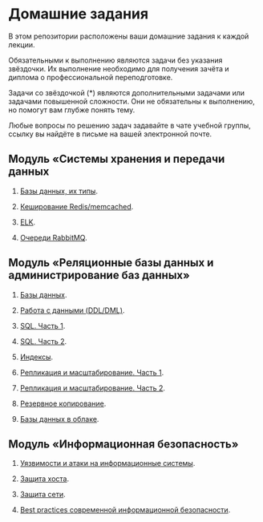 # Домашние задания

В этом репозитории расположены ваши домашние задания к каждой лекции. 

Обязательными к выполнению являются задачи без указания звёздочки. Их выполнение необходимо для получения зачёта и диплома о профессиональной переподготовке.

Задачи со звёздочкой (*) являются дополнительными задачами или задачами повышенной сложности. Они не обязательны к выполнению, но помогут вам глубже понять тему.

Любые вопросы по решению задач задавайте в чате учебной группы, ссылку вы найдёте в письме на вашей электронной почте.

## Модуль «Системы хранения и передачи данных

1. [Базы данных, их типы]([https://github.com/mkuliaev/sdb-homeworks/blob/main/11-01.md).

2. [Кеширование Redis/memcached]([https://github.com/mkuliaev/sdb-homeworks/blob/main/11-02.md).

3. [ELK](https://github.com/mkuliaev/sdb-homeworks/blob/main/11-03.md).

4. [Очереди RabbitMQ](https://github.com/mkuliaev/sdb-homeworks/blob/main/11-04.md).


## Модуль «Реляционные базы данных и администрирование баз данных»

1. [Базы данных](https://github.com/mkuliaev/sdb-homeworks/blob/main/12-01.md).

2. [Работа с данными (DDL/DML)](https://github.com/mkuliaev/sdb-homeworks/blob/main/12-02.md).

3. [SQL. Часть 1](https://github.com/mkuliaev/sdb-homeworks/blob/main/12-03.md).

4. [SQL. Часть 2](https://github.com/mkuliaev/sdb-homeworks/blob/main/12-04.md).

5. [Индексы](https://github.com/mkuliaev/sdb-homeworks/blob/main/12-05.md).

6. [Репликация и масштабирование. Часть 1](https://github.com/mkuliaev/sdb-homeworks/blob/main/12-06.md).

7. [Репликация и масштабирование. Часть 2](https://github.com/mkuliaev/sdb-homeworks/blob/main/12-07.md).

8. [Резервное копирование](https://github.com/mkuliaev/sdb-homeworks/blob/main/12-08.md).

9. [Базы данных в облаке](https://github.com/mkuliaev/sdb-homeworks/blob/main/12-09.md).


## Модуль «Информационная безопасность»

1. [Уязвимости и атаки на информационные системы](https://github.com/mkuliaev/sdb-homeworks/blob/main/13-01.md).

2. [Защита хоста](https://github.com/mkuliaev/sdb-homeworks/blob/main/13-02.md).

3. [Защита сети](https://github.com/mkuliaev/sdb-homeworks/blob/main/13-03.md).

4. [Best practices современной информационной безопасности]().

